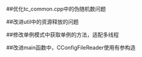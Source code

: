 ##优化tc_common.cpp中的伪随机数问题

##改进util中的资源释放的问题

##修改单例模式中获取单例的方法，适配多线程

##改进main函数中，CConfigFileReader使用有参构造